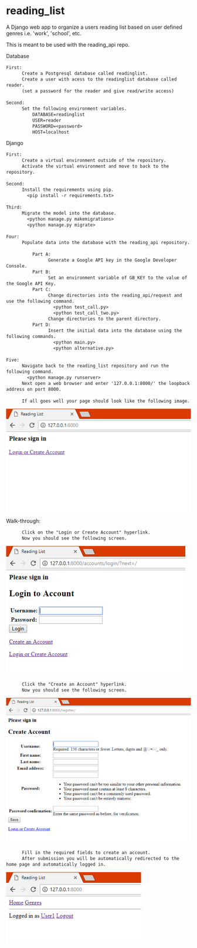 # reading_list
A Django web app to organize a users reading list based on user defined genres i.e. 'work', 'school', etc.

This is meant to be used with the reading_api repo.

  Database

    First:
          Create a Postgresql database called readinglist.
          Create a user with acess to the readinglist database called reader.
          (set a password for the reader and give read/write access)

    Second:
          Set the following environment variables.
              DATABASE=readinglist
              USER=reader
              PASSWORD=<password>
              HOST=localhost

  Django

    First:
          Create a virtual environment outside of the repository.
          Activate the virtual environment and move to back to the repository.

    Second:
          Install the requirements using pip.
            <pip install -r requirements.txt>

    Third:
          Migrate the model into the database.
            <python manage.py makemigrations>
            <python manage.py migrate>

    Four:
          Populate data into the database with the reading_api repository.

              Part A:
                    Generate a Google API key in the Google Developer Console.
              Part B:
                    Set an environment variable of GB_KEY to the value of the Google API Key.
              Part C:
                    Change directories into the reading_api/request and use the following command.
                      <python test_call.py>
                      <python test_call_two.py>
                    Change directories to the parent directory.
              Part D:
                    Insert the initial data into the database using the following commands.
                      <python main.py>
                      <python alternative.py>

    Five:
          Navigate back to the reading_list repository and run the following command.
            <python manage.py runserver>
          Next open a web browser and enter '127.0.0.1:8000/' the loopback address on port 8000.

          If all goes well your page should look like the following image.
   
   ![Alt text](screenShots/Capture1.PNG)


 Walk-through:
 
          Click on the "Login or Create Account" hyperlink.
          Now you should see the following screen.
   
   ![Alt text](screenShots/Capture2.PNG)

          Click the "Create an Account" hyperlink.
          Now you should see the following screen.
          
   ![Alt text](screenShots/Capture3.PNG)
   
          Fill in the required fields to create an account.
          After submission you will be automatically redirected to the home page and automatically logged in.
   ![Alt text](screenShots/Capture4.PNG)
   
   
